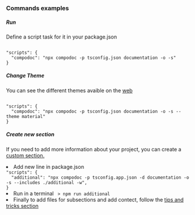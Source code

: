 <h3> Commands examples </h3>
<h5>Run</h5>
<p> Define a script task for it in your package.json </p>
<code> 
"scripts": {
  "compodoc": "npx compodoc -p tsconfig.json documentation -o -s"
}
</code>

<h5> Change Theme</h5>
<p> You can see the different themes avaible on the <a href="https://compodoc.app/guides/themes.html">web </a></p>
<code> 
"scripts": {
  "compodoc": "npx compodoc -p tsconfig.json documentation -o -s --theme material"
}
</code>

<h5> Create new section</h5>
<p> If you need to add more information about your project, you can create a <a href="https://compodoc.app/guides/themes.html">custom section.</a></p>
<lu>
<li> 
Add new line in package.json
<code> 
"scripts": {
  "additional": "npx compodoc -p tsconfig.app.json -d documentation -o -s --includes ./additional -w",
}
</code>
</li>
<li> Run in a terminal
<code> > npm run additional</code>
</li>
<li> Finally to add files for subsections and add contect, follow the <a href="https://compodoc.app/guides/tips-and-tricks.html">tips and tricks section</a> </li>
</lu>
<p>  </p>
